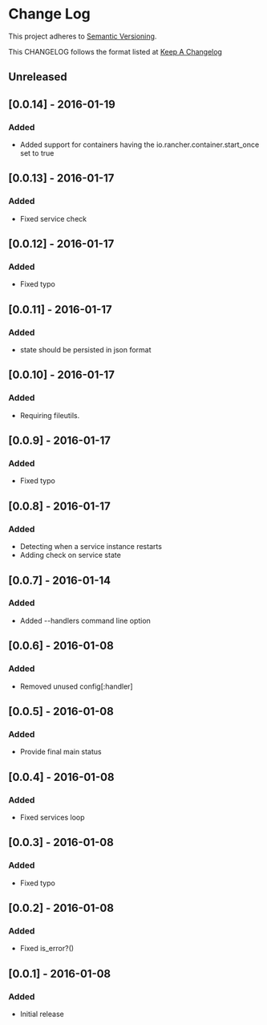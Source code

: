 # Change Log
This project adheres to [Semantic Versioning](http://semver.org/).

This CHANGELOG follows the format listed at [Keep A Changelog](http://keepachangelog.com/)

## Unreleased

## [0.0.14] - 2016-01-19
### Added
- Added support for containers having the io.rancher.container.start_once set to true

## [0.0.13] - 2016-01-17
### Added
- Fixed service check

## [0.0.12] - 2016-01-17
### Added
- Fixed typo

## [0.0.11] - 2016-01-17
### Added
- state should be persisted in json format

## [0.0.10] - 2016-01-17
### Added
- Requiring fileutils.

## [0.0.9] - 2016-01-17
### Added
- Fixed typo

## [0.0.8] - 2016-01-17
### Added
- Detecting when a service instance restarts
- Adding check on service state

## [0.0.7] - 2016-01-14
### Added
- Added --handlers command line option

## [0.0.6] - 2016-01-08
### Added
- Removed unused config[:handler]

## [0.0.5] - 2016-01-08
### Added
- Provide final main status

## [0.0.4] - 2016-01-08
### Added
- Fixed services loop

## [0.0.3] - 2016-01-08
### Added
- Fixed typo

## [0.0.2] - 2016-01-08
### Added
- Fixed is_error?()

## [0.0.1] - 2016-01-08
### Added
- Initial release
